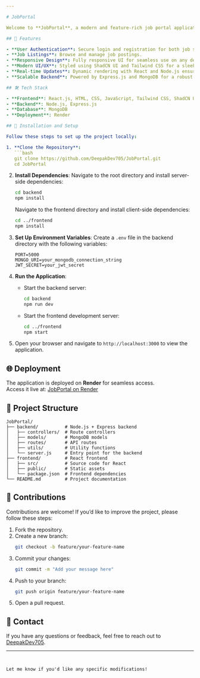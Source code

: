 ```yaml
---

# JobPortal

Welcome to **JobPortal**, a modern and feature-rich job portal application built using the MERN stack, ShadCN UI library, Tailwind CSS, and deployed on Render. This project aims to simplify job search and recruitment processes with an intuitive interface and robust functionality.

## 🌟 Features

- **User Authentication**: Secure login and registration for both job seekers and employers.
- **Job Listings**: Browse and manage job postings.
- **Responsive Design**: Fully responsive UI for seamless use on any device.
- **Modern UI/UX**: Styled using ShadCN UI and Tailwind CSS for a sleek and interactive experience.
- **Real-time Updates**: Dynamic rendering with React and Node.js ensures a seamless experience.
- **Scalable Backend**: Powered by Express.js and MongoDB for a robust and efficient server-side architecture.

## 🛠️ Tech Stack

- **Frontend**: React.js, HTML, CSS, JavaScript, Tailwind CSS, ShadCN UI
- **Backend**: Node.js, Express.js
- **Database**: MongoDB
- **Deployment**: Render

## 🚀 Installation and Setup

Follow these steps to set up the project locally:

1. **Clone the Repository**:
   ```bash
   git clone https://github.com/DeepakDev705/JobPortal.git
   cd JobPortal
   ```

2. **Install Dependencies**:
   Navigate to the root directory and install server-side dependencies:
   ```bash
   cd backend
   npm install
   ```

   Navigate to the frontend directory and install client-side dependencies:
   ```bash
   cd ../frontend
   npm install
   ```

3. **Set Up Environment Variables**:
   Create a `.env` file in the backend directory with the following variables:
   ```env
   PORT=5000
   MONGO_URI=your_mongodb_connection_string
   JWT_SECRET=your_jwt_secret
   ```

4. **Run the Application**:
   - Start the backend server:
     ```bash
     cd backend
     npm run dev
     ```
   - Start the frontend development server:
     ```bash
     cd ../frontend
     npm start
     ```

5. Open your browser and navigate to `http://localhost:3000` to view the application.

## 🌐 Deployment

The application is deployed on **Render** for seamless access.  
Access it live at: [JobPortal on Render](https://your-render-deployment-link)

## 📂 Project Structure

```plaintext
JobPortal/
├── backend/          # Node.js + Express backend
│   ├── controllers/  # Route controllers
│   ├── models/       # MongoDB models
│   ├── routes/       # API routes
│   ├── utils/        # Utility functions
│   └── server.js     # Entry point for the backend
├── frontend/         # React frontend
│   ├── src/          # Source code for React
│   ├── public/       # Static assets
│   └── package.json  # Frontend dependencies
└── README.md         # Project documentation
```

## 🤝 Contributions

Contributions are welcome! If you’d like to improve the project, please follow these steps:

1. Fork the repository.
2. Create a new branch:
   ```bash
   git checkout -b feature/your-feature-name
   ```
3. Commit your changes:
   ```bash
   git commit -m "Add your message here"
   ```
4. Push to your branch:
   ```bash
   git push origin feature/your-feature-name
   ```
5. Open a pull request.


## 📧 Contact

If you have any questions or feedback, feel free to reach out to [DeepakDev705](https://github.com/DeepakDev705).

---
```


Let me know if you'd like any specific modifications!
